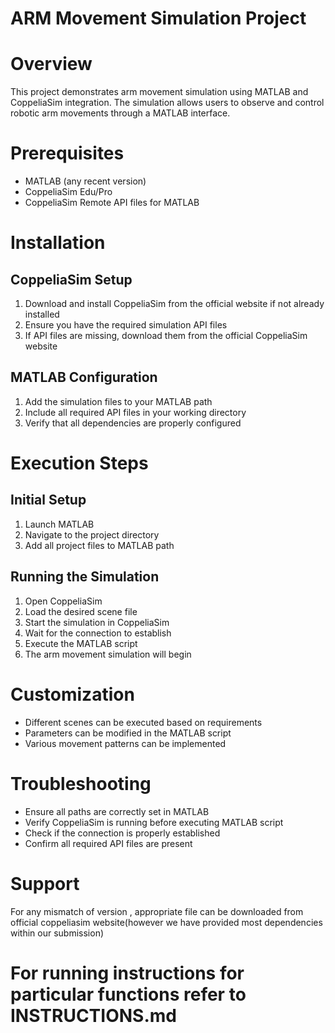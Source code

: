 # ARM Movement Simulation Project

# Overview
This project demonstrates arm movement simulation using MATLAB and CoppeliaSim integration. The simulation allows users to observe and control robotic arm movements through a MATLAB interface.

# Prerequisites
- MATLAB (any recent version)
- CoppeliaSim Edu/Pro
- CoppeliaSim Remote API files for MATLAB

# Installation

## CoppeliaSim Setup
1. Download and install CoppeliaSim from the official website if not already installed
2. Ensure you have the required simulation API files
3. If API files are missing, download them from the official CoppeliaSim website

## MATLAB Configuration
1. Add the simulation files to your MATLAB path
2. Include all required API files in your working directory
3. Verify that all dependencies are properly configured

# Execution Steps

## Initial Setup
1. Launch MATLAB
2. Navigate to the project directory
3. Add all project files to MATLAB path

## Running the Simulation
1. Open CoppeliaSim
2. Load the desired scene file
3. Start the simulation in CoppeliaSim
4. Wait for the connection to establish
5. Execute the MATLAB script
6. The arm movement simulation will begin

# Customization
- Different scenes can be executed based on requirements
- Parameters can be modified in the MATLAB script
- Various movement patterns can be implemented

# Troubleshooting
- Ensure all paths are correctly set in MATLAB
- Verify CoppeliaSim is running before executing MATLAB script
- Check if the connection is properly established
- Confirm all required API files are present

# Support
For any mismatch of version , appropriate file can be downloaded from official coppeliasim website(however we have provided most dependencies within our submission)

# For running instructions  for particular functions refer to INSTRUCTIONS.md
